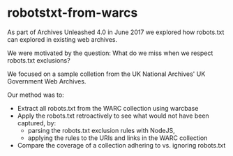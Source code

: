# robotstxt-from-warcs

As part of Archives Unleashed 4.0 in June 2017 we explored how robots.txt can explored in existing web archives. 

We were motivated by the question: What do we miss when we respect robots.txt exclusions?

We focused on a sample colletion from the UK National Archives' UK Government Web Archives. 

Our method was to:
* Extract all robots.txt from the WARC collection using warcbase
* Apply the robots.txt retroactively to see what would not have been captured, by:
  * parsing the robots.txt exclusion rules with NodeJS,
  * applying the rules to the URIs and links in the WARC collection
* Compare the coverage of a collection adhering to vs. ignoring robots.txt

